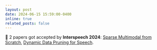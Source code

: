 ```yaml
---
layout: post
date: 2024-06-15 15:59:00-0400
inline: true
related_posts: false
---
```


📝 2 papers got accepted by **Interspeech 2024**: [Sparse Multimodal from Scratch](https://arxiv.org/abs/2406.17614), [Dynamic Data Pruning for Speech](https://arxiv.org/abs/2406.18373). 
